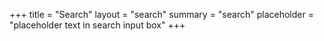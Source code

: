 +++
title = "Search"
layout = "search"
summary = "search"
placeholder = "placeholder text in search input box"
+++